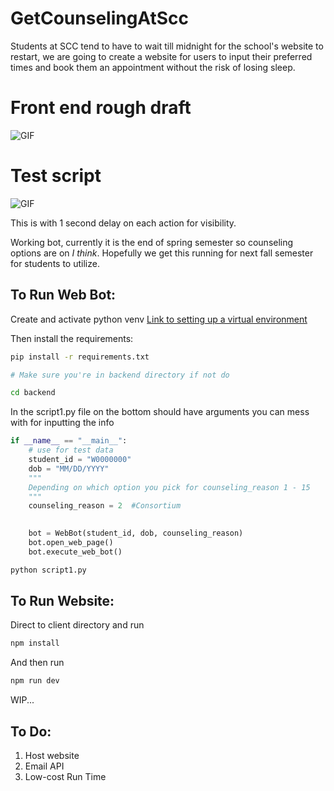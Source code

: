 # GetCounselingAtScc
Students at SCC tend to have to wait till midnight for the school's website to restart, we are going to create a website for users to input their preferred times and book them an appointment without the risk of losing sleep.

# Front end rough draft
![GIF](https://media.giphy.com/media/v1.Y2lkPTc5MGI3NjExOXV1ODltaXBvOXZheGcyZDFnbDVuNGZqbXQ1dGN1ZTQzbnJxYjU0dyZlcD12MV9pbnRlcm5hbF9naWZfYnlfaWQmY3Q9Zw/ZSx2bJzBM4kFi2HjNK/giphy.gif)

# Test script
![GIF](https://media.giphy.com/media/v1.Y2lkPTc5MGI3NjExNDM2cmF1cWl3YTU2cDdiZDAzYWY2amkyOHMyN3B2anFxNDA5bHl4NyZlcD12MV9pbnRlcm5hbF9naWZfYnlfaWQmY3Q9Zw/QSWY1npHSdiKmzRY7c/giphy.gif)

This is with 1 second delay on each action for visibility.

Working bot, currently it is the end of spring semester so counseling options are on *I think*. Hopefully we get this running for next fall semester for students to utilize.

## To Run Web Bot:

Create and activate python venv [Link to setting up a virtual environment](https://python.land/virtual-environments/virtualenv)

Then install the requirements:
```bash
pip install -r requirements.txt
```
```bash
# Make sure you're in backend directory if not do

cd backend
```
In the script1.py file on the bottom should have arguments you can mess with for inputting the info
```python
if __name__ == "__main__":
    # use for test data
    student_id = "W0000000"
    dob = "MM/DD/YYYY"
    """
    Depending on which option you pick for counseling_reason 1 - 15
    """
    counseling_reason = 2  #Consortium

    
    bot = WebBot(student_id, dob, counseling_reason)
    bot.open_web_page()
    bot.execute_web_bot()
```
```bash
python script1.py
```

## To Run Website:

Direct to client directory and run 

```bash
npm install
```
And then run 
```bash
npm run dev
```
WIP...

## To Do:

1. Host website 
2. Email API
3. Low-cost Run Time
